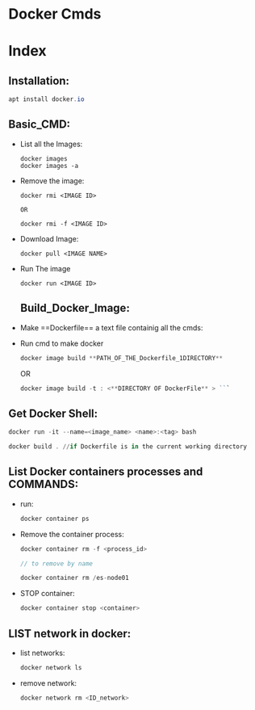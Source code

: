 # Docker Cmds

# Index

## Installation:

```powershell
apt install docker.io
```

## Basic_CMD:

- List all the Images:
    
    ```
    docker images
    docker images -a
    ```
    
- Remove the image:
    
    ```
    docker rmi <IMAGE ID>
    
    OR
    
    docker rmi -f <IMAGE ID>
    ```
    
- Download Image:
    
    ```
    docker pull <IMAGE NAME>
    ```
    
- Run The image
    
    ```
    docker run <IMAGE ID>
    ```
    
    ## Build_Docker_Image:
    
- Make ==Dockerfile== a text file containig all the cmds:
- Run cmd to make docker
    
    ```powershell
    docker image build **PATH_OF_THE_Dockerfile_1DIRECTORY**
    ```
    
    OR
    
    ```powershell
    docker image build -t : <**DIRECTORY OF DockerFile** > ```
    ```
    

## Get Docker Shell:

```powershell
docker run -it --name=<image_name> <name>:<tag> bash

docker build . //if Dockerfile is in the current working directory
```

## List Docker containers processes and COMMANDS:

- run:
    
    ```kotlin
    docker container ps
    ```
    
- Remove the container process:
    
    ```kotlin
    docker container rm -f <process_id>
    
    // to remove by name
    
    docker container rm /es-node01
    ```
    
- STOP container:
    
    ```kotlin
    docker container stop <container>
    ```
    

## LIST network in docker:

- list networks:
    
    ```kotlin
    docker network ls
    ```
    
- remove network:
    
    ```kotlin
    docker network rm <ID_network>
    ```
